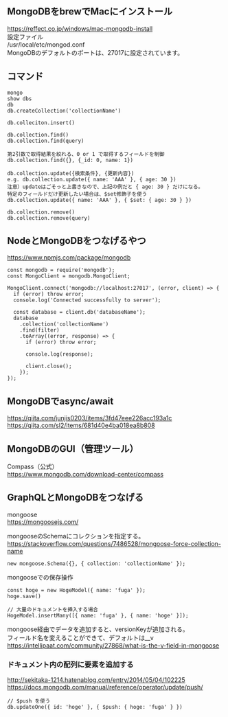 ## MongoDBをbrewでMacにインストール
https://reffect.co.jp/windows/mac-mongodb-install  
設定ファイル  
/usr/local/etc/mongod.conf  
MongoDBのデフォルトのポートは、27017に設定されています。  

## コマンド
```
mongo
show dbs
db
db.createCollection('collectionName')

db.colleciton.insert()

db.collection.find()
db.collection.find(query)

第2引数で取得結果を絞れる、0 or 1 で取得するフィールドを制御
db.collection.find({}, {_id: 0, name: 1})

db.collection.update({検索条件}, {更新内容})
e.g. db.collection.update({ name: 'AAA' }, { age: 30 })
注意）updateはごそっと上書きなので、上記の例だと { age: 30 } だけになる。
特定のフィールドだけ更新したい場合は、$set修飾子を使う
db.collection.update({ name: 'AAA' }, { $set: { age: 30 } })

db.collection.remove()
db.collection.remove(query)
```

## NodeとMongoDBをつなげるやつ
https://www.npmjs.com/package/mongodb  
```
const mongodb = require('mongodb');
const MongoClient = mongodb.MongoClient;

MongoClient.connect('mongodb://localhost:27017', (error, client) => {
  if (error) throw error;
  console.log('Connected successfully to server');

  const database = client.db('databaseName');
  database
    .collection('collectionName')
    .find(filter)
    .toArray((error, response) => {
      if (error) throw error;
      
      console.log(response);

      client.close();
    });
});
```

## MongoDBでasync/await
https://qiita.com/junjis0203/items/3fd47eee226acc193a1c  
https://qiita.com/sl2/items/681d40e4ba018ea8b808  

## MongoDBのGUI（管理ツール）
Compass（公式）  
https://www.mongodb.com/download-center/compass  

## GraphQLとMongoDBをつなげる
mongoose  
https://mongoosejs.com/

mongooseのSchemaにコレクションを指定する。  
https://stackoverflow.com/questions/7486528/mongoose-force-collection-name  
```
new mongoose.Schema({}, { collection: 'collectionName' });
```

mongooseでの保存操作
```
const hoge = new HogeModel({ name: 'fuga' });
hoge.save()

// 大量のドキュメントを挿入する場合
HogeModel.insertMany([{ name: 'fuga' }, { name: 'hoge' }]);
```

mongoose経由でデータを追加すると、versionKeyが追加される。  
フィールド名を変えることができて、デフォルトは__v  
https://intellipaat.com/community/27868/what-is-the-v-field-in-mongoose

### ドキュメント内の配列に要素を追加する
http://sekitaka-1214.hatenablog.com/entry/2014/05/04/102225  
https://docs.mongodb.com/manual/reference/operator/update/push/  
```
// $push を使う
db.updateOne({ id: 'hoge' }, { $push: { hoge: 'fuga' } })
```